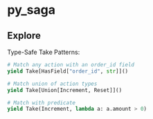 # py_saga

## Explore

Type-Safe Take Patterns:
```python
# Match any action with an order_id field
yield Take[HasField["order_id", str]]()

# Match union of action types
yield Take[Union[Increment, Reset]]()

# Match with predicate
yield Take(Increment, lambda a: a.amount > 0)
```